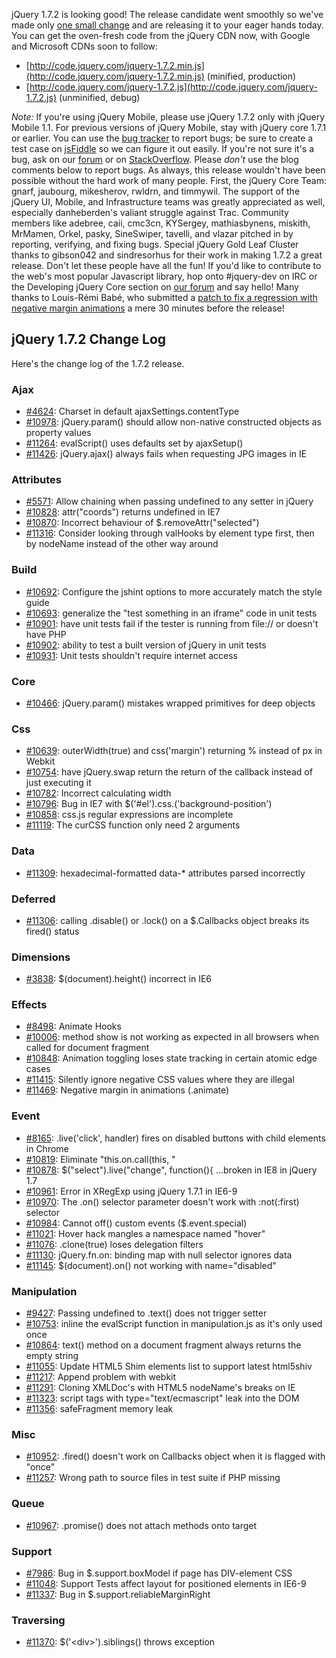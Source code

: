 jQuery 1.7.2 is looking good! The release candidate went smoothly so
we've made only [one small change](http://bugs.jquery.com/ticket/11469)
and are releasing it to your eager hands today. You can get the
oven-fresh code from the jQuery CDN now, with Google and Microsoft CDNs
soon to follow:

-   [http://code.jquery.com/jquery-1.7.2.min.js](http://code.jquery.com/jquery-1.7.2.min.js)
    (minified, production)
-   [http://code.jquery.com/jquery-1.7.2.js](http://code.jquery.com/jquery-1.7.2.js)
    (unminified, debug)

*Note:* If you're using jQuery Mobile, please use jQuery 1.7.2 only with
jQuery Mobile 1.1. For previous versions of jQuery Mobile, stay with
jQuery core 1.7.1 or earlier. You can use the [bug
tracker](http://bugs.jquery.com) to report bugs; be sure to create a
test case on [jsFiddle](http://jsfiddle.net) so we can figure it out
easily. If you're not sure it's a bug, ask on our
[forum](http://forum.jquery.com) or on
[StackOverflow](http://stackoverflow.com/questions/tagged/jquery).
Please *don't* use the blog comments below to report bugs. As always,
this release wouldn't have been possible without the hard work of many
people. First, the jQuery Core Team: gnarf, jaubourg, mikesherov,
rwldrn, and timmywil. The support of the jQuery UI, Mobile, and
Infrastructure teams was greatly appreciated as well, especially
danheberden's valiant struggle against Trac. Community members like
adebree, caii, cmc3cn, KYSergey, mathiasbynens, miskith, MrMamen, Orkel,
pasky, SineSwiper, tavelli, and vlazar pitched in by reporting,
verifying, and fixing bugs. Special jQuery Gold Leaf Cluster thanks to
gibson042 and sindresorhus for their work in making 1.7.2 a great
release. Don't let these people have all the fun! If you'd like to
contribute to the web's most popular Javascript library, hop onto
\#jquery-dev on IRC or the Developing jQuery Core section on [our
forum](http://forum.jquery.com) and say hello! Many thanks to Louis-Rémi
Babé, who submitted a [patch to fix a regression with negative margin
animations](http://bugs.jquery.com/ticket/11469) a mere 30 minutes
before the release!

jQuery 1.7.2 Change Log
-----------------------

Here's the change log of the 1.7.2 release.

### Ajax

-   [\#4624](http://bugs.jquery.com/ticket/4624): Charset in default
    ajaxSettings.contentType
-   [\#10978](http://bugs.jquery.com/ticket/10978): jQuery.param()
    should allow non-native constructed objects as property values
-   [\#11264](http://bugs.jquery.com/ticket/11264): evalScript() uses
    defaults set by ajaxSetup()
-   [\#11426](http://bugs.jquery.com/ticket/11426): jQuery.ajax() always
    fails when requesting JPG images in IE

### Attributes

-   [\#5571](http://bugs.jquery.com/ticket/5571): Allow chaining when
    passing undefined to any setter in jQuery
-   [\#10828](http://bugs.jquery.com/ticket/10828): attr("coords")
    returns undefined in IE7
-   [\#10870](http://bugs.jquery.com/ticket/10870): Incorrect behaviour
    of \$.removeAttr("selected")
-   [\#11316](http://bugs.jquery.com/ticket/11316): Consider looking
    through valHooks by element type first, then by nodeName instead of
    the other way around

### Build

-   [\#10692](http://bugs.jquery.com/ticket/10692): Configure the jshint
    options to more accurately match the style guide
-   [\#10693](http://bugs.jquery.com/ticket/10693): generalize the "test
    something in an iframe" code in unit tests
-   [\#10901](http://bugs.jquery.com/ticket/10901): have unit tests fail
    if the tester is running from file:// or doesn't have PHP
-   [\#10902](http://bugs.jquery.com/ticket/10902): ability to test a
    built version of jQuery in unit tests
-   [\#10931](http://bugs.jquery.com/ticket/10931): Unit tests shouldn't
    require internet access

### Core

-   [\#10466](http://bugs.jquery.com/ticket/10466): jQuery.param()
    mistakes wrapped primitives for deep objects

### Css

-   [\#10639](http://bugs.jquery.com/ticket/10639): outerWidth(true) and
    css('margin') returning % instead of px in Webkit
-   [\#10754](http://bugs.jquery.com/ticket/10754): have jQuery.swap
    return the return of the callback instead of just executing it
-   [\#10782](http://bugs.jquery.com/ticket/10782): Incorrect
    calculating width
-   [\#10796](http://bugs.jquery.com/ticket/10796): Bug in IE7 with
    \$('\#el').css.('background-position')
-   [\#10858](http://bugs.jquery.com/ticket/10858): css.js regular
    expressions are incomplete
-   [\#11119](http://bugs.jquery.com/ticket/11119): The curCSS function
    only need 2 arguments

### Data

-   [\#11309](http://bugs.jquery.com/ticket/11309):
    hexadecimal-formatted data-\* attributes parsed incorrectly

### Deferred

-   [\#11306](http://bugs.jquery.com/ticket/11306): calling .disable()
    or .lock() on a \$.Callbacks object breaks its fired() status

### Dimensions

-   [\#3838](http://bugs.jquery.com/ticket/3838): \$(document).height()
    incorrect in IE6

### Effects

-   [\#8498](http://bugs.jquery.com/ticket/8498): Animate Hooks
-   [\#10006](http://bugs.jquery.com/ticket/10006): method show is not
    working as expected in all browsers when called for document
    fragment
-   [\#10848](http://bugs.jquery.com/ticket/10848): Animation toggling
    loses state tracking in certain atomic edge cases
-   [\#11415](http://bugs.jquery.com/ticket/11415): Silently ignore
    negative CSS values where they are illegal
-   [\#11469](http://bugs.jquery.com/ticket/11415): Negative margin in
    animations (.animate)

### Event

-   [\#8165](http://bugs.jquery.com/ticket/8165): .live('click',
    handler) fires on disabled buttons with child elements in Chrome
-   [\#10819](http://bugs.jquery.com/ticket/10819): Eliminate
    "this.on.call(this, "
-   [\#10878](http://bugs.jquery.com/ticket/10878):
    \$("select").live("change", function(){ ...broken in IE8 in jQuery
    1.7
-   [\#10961](http://bugs.jquery.com/ticket/10961): Error in XRegExp
    using jQuery 1.7.1 in IE6-9
-   [\#10970](http://bugs.jquery.com/ticket/10970): The .on() selector
    parameter doesn't work with :not(:first) selector
-   [\#10984](http://bugs.jquery.com/ticket/10984): Cannot off() custom
    events (\$.event.special)
-   [\#11021](http://bugs.jquery.com/ticket/11021): Hover hack mangles a
    namespace named "hover"
-   [\#11076](http://bugs.jquery.com/ticket/11076): .clone(true) loses
    delegation filters
-   [\#11130](http://bugs.jquery.com/ticket/11130): jQuery.fn.on:
    binding map with null selector ignores data
-   [\#11145](http://bugs.jquery.com/ticket/11145): \$(document).on()
    not working with name="disabled"

### Manipulation

-   [\#9427](http://bugs.jquery.com/ticket/9427): Passing undefined to
    .text() does not trigger setter
-   [\#10753](http://bugs.jquery.com/ticket/10753): inline the
    evalScript function in manipulation.js as it's only used once
-   [\#10864](http://bugs.jquery.com/ticket/10864): text() method on a
    document fragment always returns the empty string
-   [\#11055](http://bugs.jquery.com/ticket/11055): Update HTML5 Shim
    elements list to support latest html5shiv
-   [\#11217](http://bugs.jquery.com/ticket/11217): Append problem with
    webkit
-   [\#11291](http://bugs.jquery.com/ticket/11291): Cloning XMLDoc's
    with HTML5 nodeName's breaks on IE
-   [\#11323](http://bugs.jquery.com/ticket/11323): script tags with
    type="text/ecmascript" leak into the DOM
-   [\#11356](http://bugs.jquery.com/ticket/11356): safeFragment memory
    leak

### Misc

-   [\#10952](http://bugs.jquery.com/ticket/10952): .fired() doesn't
    work on Callbacks object when it is flagged with "once"
-   [\#11257](http://bugs.jquery.com/ticket/11257): Wrong path to source
    files in test suite if PHP missing

### Queue

-   [\#10967](http://bugs.jquery.com/ticket/10967): .promise() does not
    attach methods onto target

### Support

-   [\#7986](http://bugs.jquery.com/ticket/7986): Bug in
    \$.support.boxModel if page has DIV-element CSS
-   [\#11048](http://bugs.jquery.com/ticket/11048): Support Tests affect
    layout for positioned elements in IE6-9
-   [\#11337](http://bugs.jquery.com/ticket/11337): Bug in
    \$.support.reliableMarginRight

### Traversing

-   [\#11370](http://bugs.jquery.com/ticket/11370):
    \$('\<div\>').siblings() throws exception


